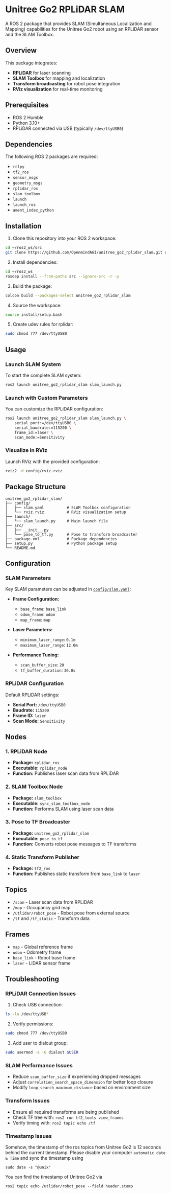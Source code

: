 # Unitree Go2 RPLiDAR SLAM

A ROS 2 package that provides SLAM (Simultaneous Localization and Mapping) capabilities for the Unitree Go2 robot using an RPLiDAR sensor and the SLAM Toolbox.

## Overview

This package integrates:
- **RPLiDAR** for laser scanning
- **SLAM Toolbox** for mapping and localization
- **Transform broadcasting** for robot pose integration
- **RViz visualization** for real-time monitoring

## Prerequisites

- ROS 2 Humble
- Python 3.10+
- RPLiDAR connected via USB (typically `/dev/ttyUSB0`)

## Dependencies

The following ROS 2 packages are required:
- `rclpy`
- `tf2_ros`
- `sensor_msgs`
- `geometry_msgs`
- `rplidar_ros`
- `slam_toolbox`
- `launch`
- `launch_ros`
- `ament_index_python`

## Installation

1. Clone this repository into your ROS 2 workspace:
```bash
cd ~/ros2_ws/src
git clone https://github.com/OpenmindAGI/unitree_go2_rplidar_slam.git unitree_go2_rplidar_slam
```

2. Install dependencies:
```bash
cd ~/ros2_ws
rosdep install --from-paths src --ignore-src -r -y
```

3. Build the package:
```bash
colcon build --packages-select unitree_go2_rplidar_slam
```

4. Source the workspace:
```bash
source install/setup.bash
```

5. Create udev rules for rplidar:
```bash
sudo chmod 777 /dev/ttyUSB0
```

## Usage

### Launch SLAM System

To start the complete SLAM system:

```bash
ros2 launch unitree_go2_rplidar_slam slam_launch.py
```

### Launch with Custom Parameters

You can customize the RPLiDAR configuration:

```bash
ros2 launch unitree_go2_rplidar_slam slam_launch.py \
    serial_port:=/dev/ttyUSB0 \
    serial_baudrate:=115200 \
    frame_id:=laser \
    scan_mode:=Sensitivity
```

### Visualize in RViz

Launch RViz with the provided configuration:

```bash
rviz2 -d config/rviz.rviz
```

## Package Structure

```
unitree_go2_rplidar_slam/
├── config/
│   ├── slam.yaml          # SLAM Toolbox configuration
│   └── rviz.rviz          # RViz visualization setup
├── launch/
│   └── slam_launch.py     # Main launch file
├── src/
│   ├── __init__.py
│   └── pose_to_tf.py      # Pose to transform broadcaster
├── package.xml            # Package dependencies
├── setup.py               # Python package setup
└── README.md
```

## Configuration

### SLAM Parameters

Key SLAM parameters can be adjusted in [`config/slam.yaml`](config/slam.yaml):

- **Frame Configuration:**
  - `base_frame`: `base_link`
  - `odom_frame`: `odom`
  - `map_frame`: `map`

- **Laser Parameters:**
  - `minimum_laser_range`: `0.1m`
  - `maximum_laser_range`: `12.0m`

- **Performance Tuning:**
  - `scan_buffer_size`: `20`
  - `tf_buffer_duration`: `30.0s`

### RPLiDAR Configuration

Default RPLiDAR settings:
- **Serial Port:** `/dev/ttyUSB0`
- **Baudrate:** `115200`
- **Frame ID:** `laser`
- **Scan Mode:** `Sensitivity`

## Nodes

### 1. RPLiDAR Node
- **Package:** `rplidar_ros`
- **Executable:** `rplidar_node`
- **Function:** Publishes laser scan data from RPLiDAR

### 2. SLAM Toolbox Node
- **Package:** `slam_toolbox`
- **Executable:** `sync_slam_toolbox_node`
- **Function:** Performs SLAM using laser scan data

### 3. Pose to TF Broadcaster
- **Package:** `unitree_go2_rplidar_slam`
- **Executable:** `pose_to_tf`
- **Function:** Converts robot pose messages to TF transforms

### 4. Static Transform Publisher
- **Package:** `tf2_ros`
- **Function:** Publishes static transform from `base_link` to `laser`

## Topics

- `/scan` - Laser scan data from RPLiDAR
- `/map` - Occupancy grid map
- `/utlidar/robot_pose` - Robot pose from external source
- `/tf` and `/tf_static` - Transform data

## Frames

- `map` - Global reference frame
- `odom` - Odometry frame
- `base_link` - Robot base frame
- `laser` - LiDAR sensor frame

## Troubleshooting

### RPLiDAR Connection Issues

1. Check USB connection:
```bash
ls -la /dev/ttyUSB*
```

2. Verify permissions:
```bash
sudo chmod 777 /dev/ttyUSB0
```

3. Add user to dialout group:
```bash
sudo usermod -a -G dialout $USER
```

### SLAM Performance Issues

- Reduce `scan_buffer_size` if experiencing dropped messages
- Adjust `correlation_search_space_dimension` for better loop closure
- Modify `loop_search_maximum_distance` based on environment size

### Transform Issues

- Ensure all required transforms are being published
- Check TF tree with: `ros2 run tf2_tools view_frames`
- Verify timing with: `ros2 topic echo /tf`

### Timestamp Issues

Somehow, the timestamp of the ros topics from Unitree Go2 is 12 seconds behind the current timestamp. Please disable your computer `automatic date & Time` and sync the timestamp using 

```
sudo date -s "@unix"
```

You can find the timestamp of Unitree Go2 via

```
ros2 topic echo /utlidar/robot_pose --field header.stamp
```
